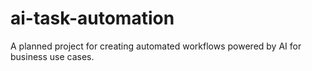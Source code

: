 # ai-task-automation
A planned project for creating automated workflows powered by AI for business use cases.
